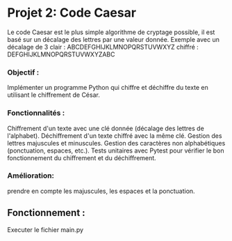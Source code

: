 # Projet 2: Code Caesar
Le code Caesar est le plus simple algorithme de cryptage possible, il est basé sur un décalage des lettres par une valeur donnée. Exemple avec un décalage de 3
clair : ABCDEFGHIJKLMNOPQRSTUVWXYZ
chiffré : DEFGHIJKLMNOPQRSTUVWXYZABC

### Objectif : 
Implémenter un programme Python qui chiffre et déchiffre du texte en utilisant le chiffrement de César.

### Fonctionnalités :
Chiffrement d'un texte avec une clé donnée (décalage des lettres de l'alphabet).
Déchiffrement d'un texte chiffré avec la même clé.
Gestion des lettres majuscules et minuscules.
Gestion des caractères non alphabétiques (ponctuation, espaces, etc.).
Tests unitaires avec Pytest pour vérifier le bon fonctionnement du chiffrement et du déchiffrement.

### Amélioration:
prendre en compte les majuscules, les espaces et la ponctuation.

## Fonctionnement :
Executer le fichier main.py